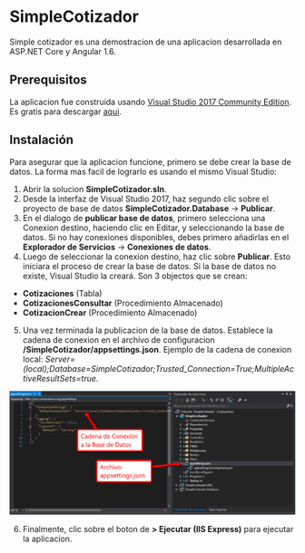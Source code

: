 # SimpleCotizador
Simple cotizador es una demostracion de una aplicacion desarrollada en ASP.NET Core y Angular 1.6.


## Prerequisitos

La aplicacion fue construida usando [Visual Studio 2017 Community Edition](https://www.visualstudio.com/vs/community/). Es gratis para descargar [aqui](https://www.visualstudio.com/vs/community/).

## Instalación

Para asegurar que la aplicacion funcione, primero se debe crear la base de datos. La forma mas facil de lograrlo es usando el mismo Visual Studio:

1. Abrir la solucion **SimpleCotizador.sln**.
2. Desde la interfaz de Visual Studio 2017, haz segundo clic sobre el proyecto de base de datos **SimpleCotizador.Database** -> **Publicar**.
3. En el dialogo de **publicar base de datos**, primero selecciona una Conexion destino, haciendo clic en Editar, y seleccionando la base de datos. Si no hay conexiones disponibles, debes primero añadirlas en el **Explorador de Servicios** -> **Conexiones de datos**.
4. Luego de seleccionar la conexion destino, haz clic sobre **Publicar**. Esto iniciara el proceso de crear la base de datos. Si la base de datos no existe, Visual Studio la creará. Son 3 objectos que se crean:
  - **Cotizaciones** (Tabla)
  - **CotizacionesConsultar** (Procedimiento Almacenado)
  - **CotizacionCrear** (Procedimiento Almacenado)
5. Una vez terminada la publicacion de la base de datos. Establece la cadena de conexion en el archivo de configuracion **/SimpleCotizador/appsettings.json**. Ejemplo de la cadena de conexion local: *Server=(local);Database=SimpleCotizador;Trusted_Connection=True;MultipleActiveResultSets=true*.

![alt text](https://raw.githubusercontent.com/marcohern/SimpleCotizador/master/images/connString.png "Cadena de Conexion a Base de Datos")

6. Finalmente, clic sobre el boton de **> Ejecutar (IIS Express)** para ejecutar la aplicacion.

